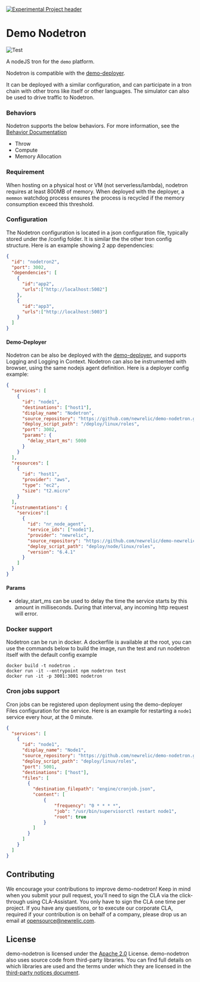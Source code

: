 [![Experimental Project header](https://github.com/newrelic/opensource-website/raw/master/src/images/categories/Experimental.png)](https://opensource.newrelic.com/oss-category/#experimental)

# Demo Nodetron

![Test](https://github.com/newrelic/demo-nodetron/workflows/Test/badge.svg?event=push)

A nodeJS tron for the `demo` platform.

Nodetron is compatible with the [demo-deployer](https://github.com/newrelic/demo-deployer).

It can be deployed with a similar configuration, and can participate in a tron chain with other trons like itself or other languages.
The simulator can also be used to drive traffic to Nodetron.

### Behaviors

Nodetron supports the below behaviors. For more information, see the [Behavior Documentation](https://github.com/newrelic/demo-deployer/tree/main/documentation/developer/behaviors)

* Throw
* Compute
* Memory Allocation

### Requirement

When hosting on a physical host or VM (not serverless/lambda), nodetron requires at least 800MB of memory.
When deployed with the deployer, a `memmon` watchdog process ensures the process is recycled if the memory consumption exceed this threshold.

### Configuration

The Nodetron configuration is located in a json configuration file, typically stored under the /config folder. It is similar the the other tron config structure. Here is an example showing 2 app dependencies:

```json
{
  "id": "nodetron2",
  "port": 3002,
  "dependencies": [
    {
      "id":"app2",
      "urls":["http://localhost:5002"]
    },
    {
      "id":"app3",
      "urls":["http://localhost:5003"]
    }
  ]
}
```


#### Demo-Deployer

Nodetron can be also be deployed with the [demo-deployer](https://github.com/newrelic/demo-deployer), and supports Logging and Logging in Context.
Nodetron can also be instrumented with browser, using the same nodejs agent definition.
Here is a deployer config example:

```json
{
  "services": [
    {
      "id": "node1",
      "destinations": ["host1"],
      "display_name": "Nodetron",
      "source_repository": "https://github.com/newrelic/demo-nodetron.git",
      "deploy_script_path": "/deploy/linux/roles",
      "port": 3002,
      "params": {
        "delay_start_ms": 5000
      }
    }
  ],
  "resources": [
    {
      "id": "host1",
      "provider": "aws",
      "type": "ec2",
      "size": "t2.micro"
    }
  ],
  "instrumentations": {
    "services":[
      {
        "id": "nr_node_agent",
        "service_ids": ["node1"],
        "provider": "newrelic",
        "source_repository": "https://github.com/newrelic/demo-newrelic-instrumentation.git",
        "deploy_script_path": "deploy/node/linux/roles",
        "version": "6.4.1"
      }
    ]
  }
}
```

#### Params
* delay_start_ms can be used to delay the time the service starts by this amount in milliseconds. During that interval, any incoming http request will error.

### Docker support

Nodetron can be run in docker. A dockerfile is available at the root, you can use the commands below to build the image, run the test and run nodetron itself with the default config example

```
docker build -t nodetron .
docker run -it --entrypoint npm nodetron test
docker run -it -p 3001:3001 nodetron
```

### Cron jobs support

Cron jobs can be registered upon deployment using the demo-deployer Files configuration for the service. Here is an example for restarting a `node1` service every hour, at the 0 minute.

```json
{
  "services": [
    {
      "id": "node1",
      "display_name": "Node1",
      "source_repository": "https://github.com/newrelic/demo-nodetron.git",
      "deploy_script_path": "deploy/linux/roles",
      "port": 5001,
      "destinations": ["host"],
      "files": [
        {
          "destination_filepath": "engine/cronjob.json",
          "content": [
              {
                  "frequency": "0 * * * *",
                  "job": "/usr/bin/supervisorctl restart node1",
                  "root": true
              }
          ]
        }
      ]
    }
  ]
}
```


## Contributing

We encourage your contributions to improve demo-nodetron! Keep in mind when you submit your pull request, you'll need to sign the CLA via the click-through using CLA-Assistant. You only have to sign the CLA one time per project.
If you have any questions, or to execute our corporate CLA, required if your contribution is on behalf of a company,  please drop us an email at opensource@newrelic.com.

## License

demo-nodetron is licensed under the [Apache 2.0](http://apache.org/licenses/LICENSE-2.0.txt) License. demo-nodetron also uses source code from third-party libraries. You can find full details on which libraries are used and the terms under which they are licensed in the [third-party notices document](./engine/THIRD_PARTY_NOTICES.md).
